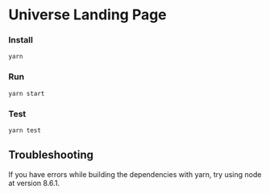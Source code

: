 # Universe Landing Page

### Install

```
yarn
```

### Run

```
yarn start
```

### Test

```
yarn test
```

## Troubleshooting

If you have errors while building the dependencies with yarn, try using node at version 8.6.1.
